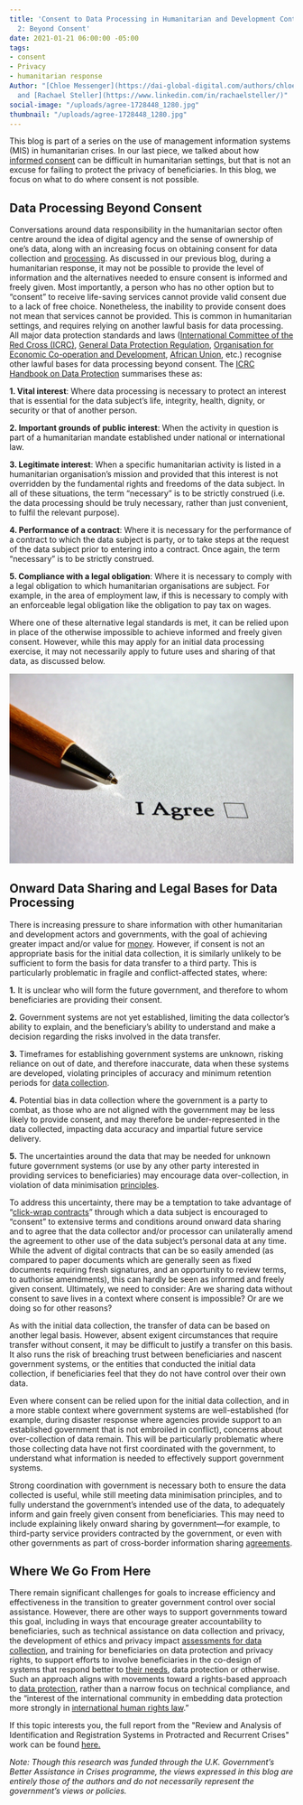 ```yaml
---
title: 'Consent to Data Processing in Humanitarian and Development Contexts, Part
  2: Beyond Consent'
date: 2021-01-21 06:00:00 -05:00
tags:
- consent
- Privacy
- humanitarian response
Author: "[Chloe Messenger](https://dai-global-digital.com/authors/chloe-messenger/)
  and [Rachael Steller](https://www.linkedin.com/in/rachaelsteller/)"
social-image: "/uploads/agree-1728448_1280.jpg"
thumbnail: "/uploads/agree-1728448_1280.jpg"
---
```


This blog is part of a series on the use of management information systems (MIS) in humanitarian crises. In our last piece, we talked about how [informed consent](https://dai-global-digital.com/consent-to-data-processing-in-humanitarian-and-development-contexts-part-one.html) can be difficult in humanitarian settings, but that is not an excuse for failing to protect the privacy of beneficiaries. In this blog, we focus on what to do where consent is not possible.

<!--more-->

## Data Processing Beyond Consent

Conversations around data responsibility in the humanitarian sector often centre around the idea of digital agency and the sense of ownership of one’s data, along with an increasing focus on obtaining consent for data collection and [processing](https://www.odi.org/sites/odi.org.uk/files/resource-documents/digital_divide_lit_review_web_0.pdf). As discussed in our previous blog, during a humanitarian response, it may not be possible to provide the level of information and the alternatives needed to ensure consent is informed and freely given. Most importantly, a person who has no other option but to “consent” to receive life-saving services cannot provide valid consent due to a lack of free choice. Nonetheless, the inability to provide consent does not mean that services cannot be provided. This is common in humanitarian settings, and requires relying on another lawful basis for data processing. All major data protection standards and laws ([International Committee of the Red Cross (ICRC)](https://www.icrc.org/en/data-protection-humanitarian-action-handbook), [General Data Protection Regulation](https://gdpr-info.eu/), [Organisation for Economic Co-operation and Development](http://www.oecd.org/digital/ieconomy/privacy-guidelines.htm), [African Union](https://au.int/en/treaties/african-union-convention-cyber-security-and-personal-data-protection), etc.) recognise other lawful bases for data processing beyond consent. The [ICRC Handbook on Data Protection](https://www.icrc.org/en/data-protection-humanitarian-action-handbook) summarises these as:

**1. Vital interest**: Where data processing is necessary to protect an interest that is essential for the data subject’s life, integrity, health, dignity, or security or that of another person.

**2. Important grounds of public interest**: When the activity in question is part of a humanitarian mandate established under national or international law.

**3. Legitimate interest**: When a specific humanitarian activity is listed in a humanitarian organisation’s mission and provided that this interest is not overridden by the fundamental rights and freedoms of the data subject. In all of these situations, the term “necessary” is to be strictly construed (i.e. the data processing should be truly necessary, rather than just convenient, to fulfil the relevant purpose).

**4. Performance of a contract**: Where it is necessary for the performance of a contract to which the data subject is party, or to take steps at the request of the data subject prior to entering into a contract. Once again, the term “necessary” is to be strictly construed.

**5. Compliance with a legal obligation**: Where it is necessary to comply with a legal obligation to which humanitarian organisations are subject. For example, in the area of employment law, if this is necessary to comply with an enforceable legal obligation like the obligation to pay tax on wages.

Where one of these alternative legal standards is met, it can be relied upon in place of the otherwise impossible to achieve informed and freely given consent. However, while this may apply for an initial data processing exercise, it may not necessarily apply to future uses and sharing of that data, as discussed below.

![agree-1728448_1280.jpg](/uploads/agree-1728448_1280.jpg)

## Onward Data Sharing and Legal Bases for Data Processing

There is increasing pressure to share information with other humanitarian and development actors and governments, with the goal of achieving greater impact and/or value for [money](https://dai-global-digital.com/consent-to-data-processing-in-humanitarian-and-development-contexts-part-one.html). However, if consent is not an appropriate basis for the initial data collection, it is similarly unlikely to be sufficient to form the basis for data transfer to a third party. This is particularly problematic in fragile and conflict-affected states, where:

**1.** It is unclear who will form the future government, and therefore to whom beneficiaries are providing their consent.

**2.** Government systems are not yet established, limiting the data collector’s ability to explain, and the beneficiary’s ability to understand and make a decision regarding the risks involved in the data transfer.

**3.** Timeframes for establishing government systems are unknown, risking reliance on out of date, and therefore inaccurate, data when these systems are developed, violating principles of accuracy and minimum retention periods for [data collection](https://www.researchgate.net/profile/Magdalena_Sepulveda/publication/325909014_Is_biometric_technology_in_social_protection_programmes_illegal_or_arbitrary_An_analysis_of_privacy_and_data_protection/links/5b2c1583a6fdcc8506bc723e/Is-biometric-technology-in-social-protection-programmes-illegal-or-arbitrary-An-analysis-of-privacy-and-data-protection.pdf).

**4.** Potential bias in data collection where the government is a party to combat, as those who are not aligned with the government may be less likely to provide consent, and may therefore be under-represented in the data collected, impacting data accuracy and impartial future service delivery.

**5.** The uncertainties around the data that may be needed for unknown future government systems (or use by any other party interested in providing services to beneficiaries) may encourage data over-collection, in violation of data minimisation [principles](https://www.researchgate.net/profile/Magdalena_Sepulveda/publication/325909014_Is_biometric_technology_in_social_protection_programmes_illegal_or_arbitrary_An_analysis_of_privacy_and_data_protection/links/5b2c1583a6fdcc8506bc723e/Is-biometric-technology-in-social-protection-programmes-illegal-or-arbitrary-An-analysis-of-privacy-and-data-protection.pdf).

To address this uncertainty, there may be a temptation to take advantage of “[click-wrap contracts](https://shoshanazuboff.com/book/about/)” through which a data subject is encouraged to “consent” to extensive terms and conditions around onward data sharing and to agree that the data collector and/or processor can unilaterally amend the agreement to other use of the data subject’s personal data at any time. While the advent of digital contracts that can be so easily amended (as compared to paper documents which are generally seen as fixed documents requiring fresh signatures, and an opportunity to review terms, to authorise amendments), this can hardly be seen as informed and freely given consent. Ultimately, we need to consider: Are we sharing data without consent to save lives in a context where consent is impossible? Or are we doing so for other reasons?

As with the initial data collection, the transfer of data can be based on another legal basis. However, absent exigent circumstances that require transfer without consent, it may be difficult to justify a transfer on this basis. It also runs the risk of breaching trust between beneficiaries and nascent government systems, or the entities that conducted the initial data collection, if beneficiaries feel that they do not have control over their own data.

Even where consent can be relied upon for the initial data collection, and in a more stable context where government systems are well-established (for example, during disaster response where agencies provide support to an established government that is not embroiled in conflict), concerns about over-collection of data remain. This will be particularly problematic where those collecting data have not first coordinated with the government, to understand what information is needed to effectively support government systems.

Strong coordination with government is necessary both to ensure the data collected is useful, while still meeting data minimisation principles, and to fully understand the government’s intended use of the data, to adequately inform and gain freely given consent from beneficiaries. This may need to include explaining likely onward sharing by government—for example, to third-party service providers contracted by the government, or even with other governments as part of cross-border information sharing [agreements](https://www.internetsociety.org/wp-content/uploads/2018/05/AUCPrivacyGuidelines_2018508_EN.pdf).

## Where We Go From Here

There remain significant challenges for goals to increase efficiency and effectiveness in the transition to greater government control over social assistance. However, there are other ways to support governments toward this goal, including in ways that encourage greater accountability to beneficiaries, such as technical assistance on data collection and privacy, the development of ethics and privacy impact [assessments for data collection](https://link.springer.com/article/10.1007/s10676-019-09501-6), and training for beneficiaries on data protection and privacy rights, to support efforts to involve beneficiaries in the co-design of systems that respond better to [their needs](https://undocs.org/pdf?symbol=en/A/74/493), data protection or otherwise. Such an approach aligns with movements toward a rights-based approach to [data protection](https://privacyinternational.org/news-analysis/3363/syri-case-landmark-ruling-benefits-claimants-around-world), rather than a narrow focus on technical compliance, and the “interest of the international community in embedding data protection more strongly in [international human rights law](https://brill.com/view/journals/iolr/16/1/article-p158_158.xml).”

If this topic interests you, the full report from the "Review and Analysis of Identification and Registration Systems in Protracted and Recurrent Crises" work can be found [here.](http://assetify-dai.com/pdfs/BASIC%20MIS%20in%20Crises%20Full%20Report%20External%20Version.pdf )

*Note: Though this research was funded through the U.K. Government’s Better Assistance in Crises programme, the views expressed in this blog are entirely those of the authors and do not necessarily represent the government’s views or policies.*